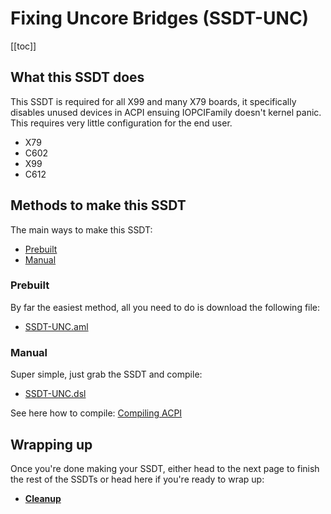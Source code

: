 # Fixing Uncore Bridges (SSDT-UNC)

[[toc]]

## What this SSDT does

This SSDT is required for all X99 and many X79 boards, it specifically disables unused devices in ACPI ensuing IOPCIFamily doesn't kernel panic. This requires very little configuration for the end user.

* X79
* C602
* X99
* C612

## Methods to make this SSDT

The main ways to make this SSDT:

* [Prebuilt](#prebuilt)
* [Manual](#manual)

### Prebuilt

By far the easiest method, all you need to do is download the following file:

* [SSDT-UNC.aml](https://github.com/macos86/Getting-Started-With-ACPI/blob/master/extra-files/compiled/SSDT-UNC.aml)

### Manual

Super simple, just grab the SSDT and compile:

* [SSDT-UNC.dsl](https://github.com/acidanthera/OpenCorePkg/tree/master/Docs/AcpiSamples/Source/SSDT-UNC.dsl)

See here how to compile: [Compiling ACPI](../compile.md)

## Wrapping up

Once you're done making your SSDT, either head to the next page to finish the rest of the SSDTs or head here if you're ready to wrap up:

* [**Cleanup**](../cleanup.md)
